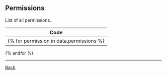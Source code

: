 ## Permissions

List of all permissions.

| Code                           |
|--------------------------------|
{% for permission in data.permissions %}| {{ permission }} |
{% endfor %}

---
[Back](index.md)